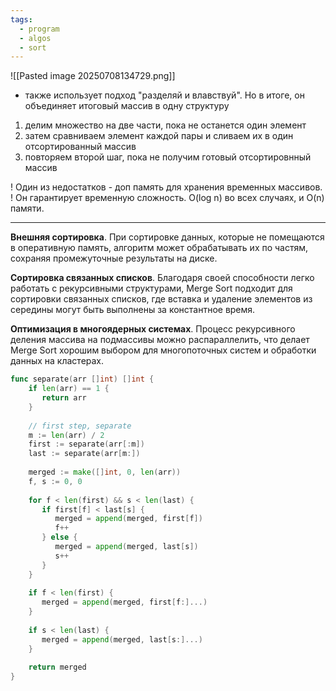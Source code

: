 ```yaml
---
tags:
  - program
  - algos
  - sort
---
```

![[Pasted image 20250708134729.png]]
- также использует подход "разделяй и влавствуй". Но в итоге, он объединяет итоговый массив в одну структуру

1) делим множество на две части, пока не останется один элемент
2) затем сравниваем элемент каждой пары и сливаем их в один отсортированный массив
3)  повторяем второй шаг, пока не получим готовый отсортировнный массив

! Один из недостатков - доп память для хранения временных массивов.
! Он гарантирует временную сложность. O(log n) во всех случаях, и O(n) памяти.

---
**Внешняя сортировка**. При сортировке данных, которые не помещаются в оперативную память, алгоритм может обрабатывать их по частям, сохраняя промежуточные результаты на диске.

**Сортировка связанных списков**. Благодаря своей способности легко работать с рекурсивными структурами, Merge Sort подходит для сортировки связанных списков, где вставка и удаление элементов из середины могут быть выполнены за константное время.

**Оптимизация в многоядерных системах**. Процесс рекурсивного деления массива на подмассивы можно распараллелить, что делает Merge Sort хорошим выбором для многопоточных систем и обработки данных на кластерах.

```go
func separate(arr []int) []int {  
    if len(arr) == 1 {  
       return arr  
    }  
  
    // first step, separate  
    m := len(arr) / 2  
    first := separate(arr[:m])  
    last := separate(arr[m:])  
  
    merged := make([]int, 0, len(arr))  
    f, s := 0, 0  
  
    for f < len(first) && s < len(last) {  
       if first[f] < last[s] {  
          merged = append(merged, first[f])  
          f++  
       } else {  
          merged = append(merged, last[s])  
          s++  
       }  
    }  
  
    if f < len(first) {  
       merged = append(merged, first[f:]...)  
    }  
  
    if s < len(last) {  
       merged = append(merged, last[s:]...)  
    }  
  
    return merged  
}
```